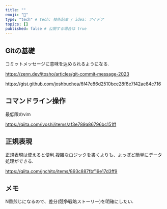 ```yaml
---
title: ""
emoji: "🐙"
type: "tech" # tech: 技術記事 / idea: アイデア
topics: []
published: false # 公開する場合は true
---
```


## Gitの基礎

コミットメッセージに意味を込められるようになる.

<https://zenn.dev/itosho/articles/git-commit-message-2023>

<https://gist.github.com/joshbuchea/6f47e86d2510bce28f8e7f42ae84c716>

## コマンドライン操作

最低限のvim

<https://qiita.com/iyoshi/items/af3e789a86796bc151ff>

## 正規表現

正規表現は使えると便利.複雑なロジックを書くよりも、よっぽど簡単にデータ処理ができる.

<https://qiita.com/jnchito/items/893c887fbf19e17d3ff9>

## メモ

N番煎じになるので、差分(競争戦略ストーリー)を明確にしたい.
